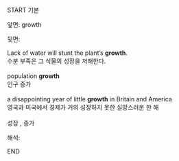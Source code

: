 START
기본

앞면:
growth


뒷면:
<div>Lack of water will stunt the plant’s <b>growth</b>. </div><div>수분 부족은 그 식물의 성장을 저해한다.</div><div><br></div><div><div>population <b>growth</b> </div><div>인구 증가</div></div><div><br></div><div><div>a disappointing year of little <b>growth</b> in Britain and America </div><div>영국과 미국에서 경제가 거의 성장하지 못한 실망스러운 한 해</div></div><div><br></div><div>성장 , 증가</div>


해석:
<!--ID: 1746614454011-->
END